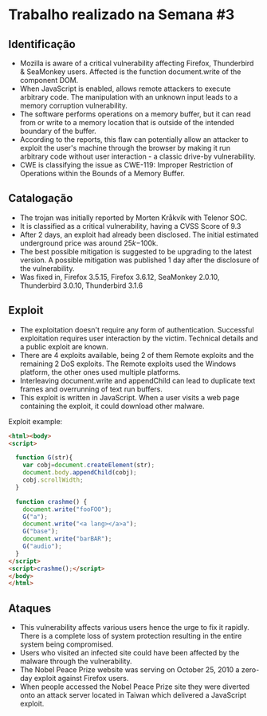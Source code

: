 # Trabalho realizado na Semana #3

## Identificação

- Mozilla is aware of a critical vulnerability affecting Firefox, Thunderbird & SeaMonkey users. Affected is the function document.write of the component DOM. 
- When JavaScript is enabled, allows remote attackers to execute arbitrary code. The manipulation with an unknown input leads to a memory corruption vulnerability. 
- The software performs operations on a memory buffer, but it can read from or write to a memory location that is outside of the intended boundary of the buffer.
- According to the reports, this flaw can potentially allow an attacker to exploit the user's machine through the browser by making it run arbitrary code without user interaction - a classic drive-by vulnerability.
- CWE is classifying the issue as CWE-119: Improper Restriction of Operations within the Bounds of a Memory Buffer.


## Catalogação

- The trojan was initially reported by Morten Kråkvik with Telenor SOC.
- It is classified as a critical vulnerability, having a CVSS Score of 9.3
- After 2 days, an exploit had already been disclosed. The initial estimated underground price was around $25k-$100k.
- The best possible mitigation is suggested to be upgrading to the latest version. A possible mitigation was published 1 day after the disclosure of the vulnerability. 
- Was fixed in, Firefox 3.5.15, Firefox 3.6.12, SeaMonkey 2.0.10, Thunderbird 3.0.10, Thunderbird 3.1.6


## Exploit

- The exploitation doesn't require any form of authentication. Successful exploitation requires user interaction by the victim. Technical details and a public exploit are known.
- There are 4 exploits available, being 2 of them Remote exploits and the remaining 2 DoS exploits. The Remote exploits used the Windows platform, the other ones used multiple platforms.
- Interleaving document.write and appendChild can lead to duplicate text frames and overrunning of text run buffers.
- This exploit is written in JavaScript. When a user visits a web page containing the exploit, it could download other malware.

Exploit example:
```html
<html><body>
<script>

  function G(str){
    var cobj=document.createElement(str);
    document.body.appendChild(cobj);
    cobj.scrollWidth;
  }

  function crashme() {
    document.write("fooFOO");
    G("a");
    document.write("<a lang></a>a");
    G("base");
    document.write("barBAR");
    G("audio");
  }
</script>
<script>crashme();</script>
</body>
</html>
```

## Ataques

- This vulnerability affects various users hence the urge to fix it rapidly. There is a complete loss of system protection resulting in the entire system being compromised.
- Users who visited an infected site could have been affected by the malware through the vulnerability. 
- The Nobel Peace Prize website was serving on October 25, 2010 a zero-day exploit against Firefox users.  
- When people accessed the Nobel Peace Prize site they were diverted onto an attack server located in Taiwan which delivered a JavaScript exploit.
